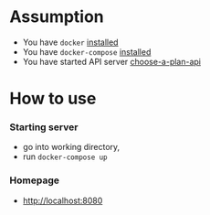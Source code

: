 # Assumption

- You have `docker` [installed](https://docs.docker.com/)
- You have `docker-compose` [installed](https://docs.docker.com/compose/install)
- You have started API server [choose-a-plan-api](https://github.com/tenamynnek/choose-a-plan-api) 

# How to use

### Starting server

* go into working directory, 
* run `docker-compose up`

### Homepage

* <http://localhost:8080>